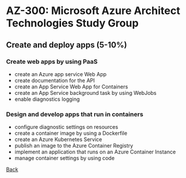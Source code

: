 # AZ-300: Microsoft Azure Architect Technologies Study Group
## Create and deploy apps (5-10%)

### Create web apps by using PaaS
- create an Azure app service Web App
- create documentation for the API
- create an App Service Web App for Containers
- create an App Service background task by using WebJobs
- enable diagnostics logging

### Design and develop apps that run in containers
- configure diagnostic settings on resources
- create a container image by using a Dockerfile
- create an Azure Kubernetes Service
- publish an image to the Azure Container Registry
- implement an application that runs on an Azure Container Instance
- manage container settings by using code

[Back](index.md)